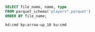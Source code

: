 ```sql
SELECT file_name, name, type
FROM parquet_schema('players*.parquet')
ORDER BY file_name;
```

`kd:cmd kp:arrow-up_10 ku:cmd`